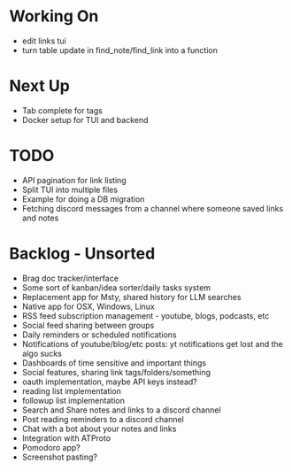 # Working On

- edit links tui
- turn table update in find_note/find_link into a function

# Next Up

- Tab complete for tags
- Docker setup for TUI and backend

# TODO

- API pagination for link listing
- Split TUI into multiple files
- Example for doing a DB migration
- Fetching discord messages from a channel where someone saved links and notes

# Backlog - Unsorted

- Brag doc tracker/interface
- Some sort of kanban/idea sorter/daily tasks system
- Replacement app for Msty, shared history for LLM searches
- Native app for OSX, Windows, Linux
- RSS feed subscription management - youtube, blogs, podcasts, etc
- Social feed sharing between groups
- Daily reminders or scheduled notifications
- Notifications of youtube/blog/etc posts: yt notifications get lost and the algo sucks
- Dashboards of time sensitive and important things
- Social features, sharing link tags/folders/something
- oauth implementation, maybe API keys instead?
- reading list implementation
- followup list implementation
- Search and Share notes and links to a discord channel
- Post reading reminders to a discord channel
- Chat with a bot about your notes and links
- Integration with ATProto
- Pomodoro app?
- Screenshot pasting?
